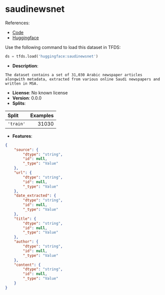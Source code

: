 # saudinewsnet

References:

*   [Code](https://github.com/huggingface/datasets/blob/master/datasets/saudinewsnet)
*   [Huggingface](https://huggingface.co/datasets/saudinewsnet)



Use the following command to load this dataset in TFDS:

```python
ds = tfds.load('huggingface:saudinewsnet')
```

*   **Description**:

```
The dataset contains a set of 31,030 Arabic newspaper articles alongwith metadata, extracted from various online Saudi newspapers and written in MSA.
```

*   **License**: No known license
*   **Version**: 0.0.0
*   **Splits**:

Split  | Examples
:----- | -------:
`'train'` | 31030

*   **Features**:

```json
{
    "source": {
        "dtype": "string",
        "id": null,
        "_type": "Value"
    },
    "url": {
        "dtype": "string",
        "id": null,
        "_type": "Value"
    },
    "date_extracted": {
        "dtype": "string",
        "id": null,
        "_type": "Value"
    },
    "title": {
        "dtype": "string",
        "id": null,
        "_type": "Value"
    },
    "author": {
        "dtype": "string",
        "id": null,
        "_type": "Value"
    },
    "content": {
        "dtype": "string",
        "id": null,
        "_type": "Value"
    }
}
```


